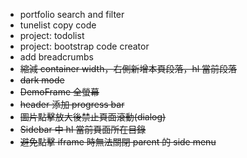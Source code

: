- portfolio search and filter
- tunelist copy code
- project: todolist
- project: bootstrap code creator
- add breadcrumbs
- ~~縮減 container width，右側新增本頁段落，hl 當前段落~~
- ~~dark mode~~
- ~~DemoFrame 全螢幕~~
- ~~header 添加 progress bar~~
- ~~圖片點擊放大後禁止頁面滾動(dialog)~~
- ~~Sidebar 中 hl 當前頁面所在目錄~~
- ~~避免點擊 iframe 時無法關閉 parent 的 side menu~~

